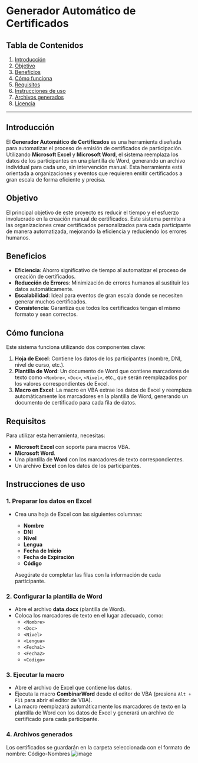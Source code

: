 
# Generador Automático de Certificados

## Tabla de Contenidos

1. [Introducción](#introducción)
2. [Objetivo](#objetivo)
3. [Beneficios](#beneficios)
4. [Cómo funciona](#cómo-funciona)
5. [Requisitos](#requisitos)
6. [Instrucciones de uso](#instrucciones-de-uso)
7. [Archivos generados](#archivos-generados)
8. [Licencia](#licencia)

---

## Introducción

El **Generador Automático de Certificados** es una herramienta diseñada para automatizar el proceso de emisión de certificados de participación. Utilizando **Microsoft Excel** y **Microsoft Word**, el sistema reemplaza los datos de los participantes en una plantilla de Word, generando un archivo individual para cada uno, sin intervención manual. Esta herramienta está orientada a organizaciones y eventos que requieren emitir certificados a gran escala de forma eficiente y precisa.

## Objetivo

El principal objetivo de este proyecto es reducir el tiempo y el esfuerzo involucrado en la creación manual de certificados. Este sistema permite a las organizaciones crear certificados personalizados para cada participante de manera automatizada, mejorando la eficiencia y reduciendo los errores humanos.

## Beneficios

- **Eficiencia**: Ahorro significativo de tiempo al automatizar el proceso de creación de certificados.
- **Reducción de Errores**: Minimización de errores humanos al sustituir los datos automáticamente.
- **Escalabilidad**: Ideal para eventos de gran escala donde se necesiten generar muchos certificados.
- **Consistencia**: Garantiza que todos los certificados tengan el mismo formato y sean correctos.
  
## Cómo funciona

Este sistema funciona utilizando dos componentes clave:

1. **Hoja de Excel**: Contiene los datos de los participantes (nombre, DNI, nivel de curso, etc.).
2. **Plantilla de Word**: Un documento de Word que contiene marcadores de texto como `<Nombre>`, `<Doc>`, `<Nivel>`, etc., que serán reemplazados por los valores correspondientes de Excel.
3. **Macro en Excel**: La macro en VBA extrae los datos de Excel y reemplaza automáticamente los marcadores en la plantilla de Word, generando un documento de certificado para cada fila de datos.

## Requisitos

Para utilizar esta herramienta, necesitas:

- **Microsoft Excel** con soporte para macros VBA.
- **Microsoft Word**.
- Una plantilla de **Word** con los marcadores de texto correspondientes.
- Un archivo **Excel** con los datos de los participantes.

## Instrucciones de uso

### 1. Preparar los datos en Excel

- Crea una hoja de Excel con las siguientes columnas:
    - **Nombre**
    - **DNI**
    - **Nivel**
    - **Lengua**
    - **Fecha de Inicio**
    - **Fecha de Expiración**
    - **Código**
  
  Asegúrate de completar las filas con la información de cada participante.

### 2. Configurar la plantilla de Word

- Abre el archivo **data.docx** (plantilla de Word).
- Coloca los marcadores de texto en el lugar adecuado, como:
    - `<Nombre>`
    - `<Doc>`
    - `<Nivel>`
    - `<Lengua>`
    - `<Fecha1>`
    - `<Fecha2>`
    - `<Codigo>`
  
### 3. Ejecutar la macro

- Abre el archivo de Excel que contiene los datos.
- Ejecuta la macro **CombinarWord** desde el editor de VBA (presiona `Alt + F11` para abrir el editor de VBA).
- La macro reemplazará automáticamente los marcadores de texto en la plantilla de Word con los datos de Excel y generará un archivo de certificado para cada participante.

### 4. Archivos generados

Los certificados se guardarán en la carpeta seleccionada con el formato de nombre: Código-Nombres
![image](https://github.com/user-attachments/assets/eef55206-c441-4c47-8b2f-46f7ebc0c05e)

